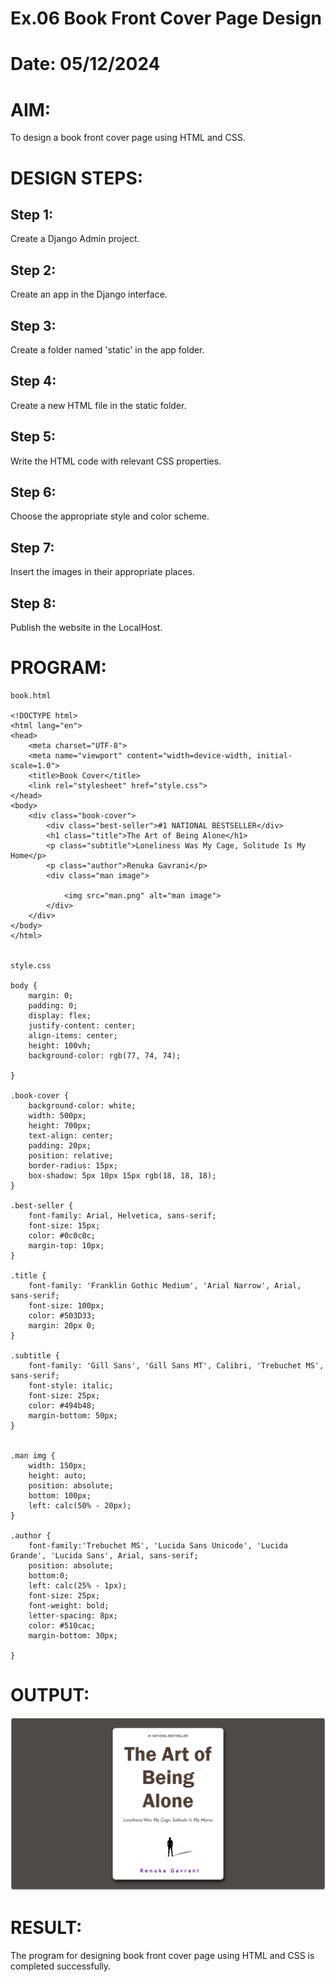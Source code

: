 # Ex.06 Book Front Cover Page Design
# Date: 05/12/2024
# AIM:
To design a book front cover page using HTML and CSS.

# DESIGN STEPS:
## Step 1:
Create a Django Admin project.

## Step 2:
Create an app in the Django interface.

## Step 3:
Create a folder named 'static' in the app folder.

## Step 4:
Create a new HTML file in the static folder.

## Step 5:
Write the HTML code with relevant CSS properties.

## Step 6:
Choose the appropriate style and color scheme.

## Step 7:
Insert the images in their appropriate places.

## Step 8:
Publish the website in the LocalHost.

# PROGRAM:
``` 
book.html

<!DOCTYPE html>
<html lang="en">
<head>
    <meta charset="UTF-8">
    <meta name="viewport" content="width=device-width, initial-scale=1.0">
    <title>Book Cover</title>
    <link rel="stylesheet" href="style.css">
</head>
<body>
    <div class="book-cover">
        <div class="best-seller">#1 NATIONAL BESTSELLER</div>
        <h1 class="title">The Art of Being Alone</h1>
        <p class="subtitle">Loneliness Was My Cage, Solitude Is My Home</p>
        <p class="author">Renuka Gavrani</p>
        <div class="man image">
            
            <img src="man.png" alt="man image">
        </div>
    </div>
</body>
</html>


style.css

body {
    margin: 0;
    padding: 0;
    display: flex;
    justify-content: center;
    align-items: center;
    height: 100vh;
    background-color: rgb(77, 74, 74);
    
}

.book-cover {
    background-color: white;
    width: 500px;
    height: 700px;
    text-align: center;
    padding: 20px;
    position: relative;
    border-radius: 15px;
    box-shadow: 5px 10px 15px rgb(18, 18, 18);
}

.best-seller {
    font-family: Arial, Helvetica, sans-serif;
    font-size: 15px;
    color: #0c0c0c;
    margin-top: 10px;
}

.title {
    font-family: 'Franklin Gothic Medium', 'Arial Narrow', Arial, sans-serif;
    font-size: 100px;
    color: #503D33;
    margin: 20px 0;
}

.subtitle {
    font-family: 'Gill Sans', 'Gill Sans MT', Calibri, 'Trebuchet MS', sans-serif;
    font-style: italic;
    font-size: 25px;
    color: #494b48;
    margin-bottom: 50px;
}


.man img {
    width: 150px;
    height: auto;
    position: absolute;
    bottom: 100px;
    left: calc(50% - 20px);
}

.author {
    font-family:'Trebuchet MS', 'Lucida Sans Unicode', 'Lucida Grande', 'Lucida Sans', Arial, sans-serif;
    position: absolute;
    bottom:0;
    left: calc(25% - 1px);
    font-size: 25px;
    font-weight: bold;
    letter-spacing: 8px;
    color: #510cac;
    margin-bottom: 30px;
    
}
```
# OUTPUT:

![alt text](<Screenshot (82).png>)

# RESULT:
The program for designing book front cover page using HTML and CSS is completed successfully.
